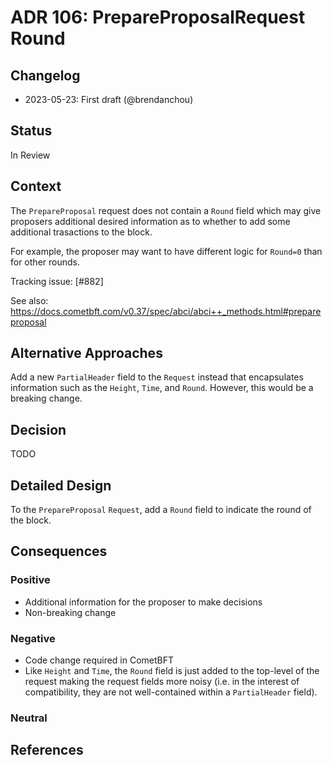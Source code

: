 # ADR 106: PrepareProposalRequest Round

## Changelog

- 2023-05-23: First draft (@brendanchou)

## Status

In Review

## Context

The `PrepareProposal` request does not contain a `Round` field which may give
proposers additional desired information as to whether to add some additional
trasactions to the block.

For example, the proposer may want to have different logic for `Round=0`
than for other rounds.

Tracking issue: [\#882]

See also: https://docs.cometbft.com/v0.37/spec/abci/abci++_methods.html#prepareproposal

## Alternative Approaches

Add a new `PartialHeader` field to the `Request` instead that encapsulates information
such as the `Height`, `Time`, and `Round`. However, this would be a breaking change.

## Decision

TODO

## Detailed Design

To the `PrepareProposal` `Request`, add a `Round` field to indicate the round
of the block.


## Consequences

### Positive

- Additional information for the proposer to make decisions
- Non-breaking change

### Negative

- Code change required in CometBFT
- Like `Height` and `Time`, the `Round` field is just added to the top-level of
  the request making the request fields more noisy (i.e. in the interest of
  compatibility, they are not well-contained within a `PartialHeader` field).

### Neutral

## References
